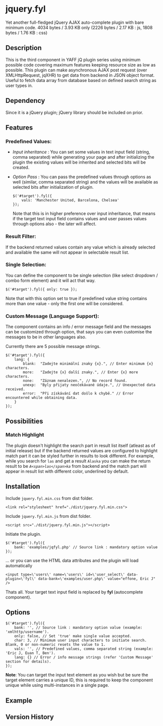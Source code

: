 # jquery.fyl
Yet another full-fledged jQuery AJAX auto-complete plugin with bare minimum code.
4034 bytes / 3.93 KB only (2226 bytes / 2.17 KB : js, 1808 bytes / 1.76 KB : css)

## Description
This is the third component in YAFF jQ plugin series using minimum possible code covering maximum features keeping resource size as low as possible. This plugin can make asynchronous AJAX post request (over XMLHttpRequest, jqXHR) to get data from backend in JSON object format. Useful to fetch data array from database based on defined search string as user types in.

## Dependency
Since it is a jQuery plugin; jQuery library should be included on prior.

## Features
### Predefined Values:
- _Input inheritance_ : You can set some values in text input field (string, comma separated) while generating your page and after initializing the plugin the existing values will be inherited and selected bits will be created.
  
- _Option Pass_ : You can pass the predefined values through options as well (similar, comma separated string) and the values will be available as selected bits after initialization of plugin.
    ```
    $('#target').fyl({
        vals: 'Manchester United, Barcelona, Chelsea'
    });
    ```
  Note that this is in higher preference over input inheritance, that means if the target text input field contains values and user passes values through options also - the later will affect.

### Result Filter:
If the backend returned values contain any value which is already selected and available the same will not appear in selectable result list.

### Single Selection:
You can define the component to be single selection (like select dropdown / combo form element) and it will act that way.

`$('#target').fyl({ only: true });`

Note that with this option set to true if predefined value string contains more than one value - only the first one will be considered.

### Custom Message (Language Support):
The component contains an info / error message field and the messages can be customized through option, that says you can even customise the messages to be in other languages also.

Currently there are 5 possible message strings.

```
$('#target').fyl({
    lang: {
        blank:  "Zadejte minimální znaky {x}.", // Enter minimum {x} characters.
        more:   "Zadejte {x} další znaky.", // Enter {x} more characters.
        none:   "Záznam nenalezen.", // No record found.
        unexp:  "Byly přijaty neočekávané údaje.", // Unexpected data received.
        error:  "Při získávání dat došlo k chybě." // Error encountered while obtaining data.
    }
});
```

## Possibilities

### Match Highlight
The plugin doesn't highlight the search part in result list itself (atleast as of initial release) but if the backend returned values are configured to highlight match part it can be styled further in results to look different. For example, while you search for `las` and get a result `Alaska` you can make the return result to be *`A<span>las</span>ka`* from backend and the match part will appear in result list with different color, underlined by default.

## Installation
Include `jquery.fyl.min.css` from dist folder.
```
<link rel="stylesheet" href="./dist/jquery.fyl.min.css">
```

Include `jquery.fyl.min.js` from dist folder.
```
<script src="./dist/jquery.fyl.min.js"></script>
```
Initiate the plugin.
```
$('#target').fyl({
    bank: 'examples/jqfyl.php' // Source link : mandatory option value
});
```

... or you can use the HTML data attributes and the plugin will load automatically
```
<input type=\'users\' name=\'users\' id=\'user_select\' data-plugin=\'fyl\' data-bank=\'examples/user.php\' value="effone, Eric J" />
```

Thats all. Your target text input field is replaced by __fyl__ (autocomplete component).

## Options
```
$('#target').fyl({
    bank: '', // Source link : mandatory option value (example: 'xmlhttp/username').
    only: false, // Set 'true' make single value accepted.
    char: 3, // Minimum user input characters to initiate search. Blank, 0 or non-numeric resets the value to 1.
    vals: '', // Predefined values, comma separated string (example: 'Eric J, Euan T, Ben').
    lang: {} // Error / info message strings (refer 'Custom Message' section for details).
});
```

**Note**: You can target the input text element as you wish but be sure the target element carries a unique ID, this is required to keep the component unique while using multi-instances in a single page.

## Example

## Version History

